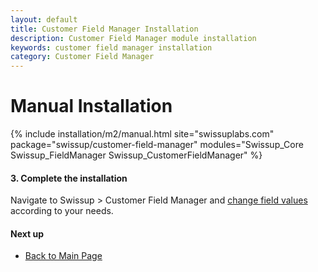 ```yaml
---
layout: default
title: Customer Field Manager Installation
description: Customer Field Manager module installation
keywords: customer field manager installation
category: Customer Field Manager
---
```


# Manual Installation

{% include installation/m2/manual.html site="swissuplabs.com" package="swissup/customer-field-manager" modules="Swissup_Core Swissup_FieldManager Swissup_CustomerFieldManager" %}

#### 3. Complete the installation

Navigate to Swissup > Customer Field Manager and
[change field values](/m2/extensions/customer-field-manager/usage/) according to your needs.

#### Next up

 -  [Back to Main Page](../)
